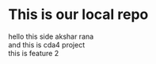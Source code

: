# This is our local repo

hello this side akshar rana
<br>
and this is cda4 project
<br>
this is feature 2
